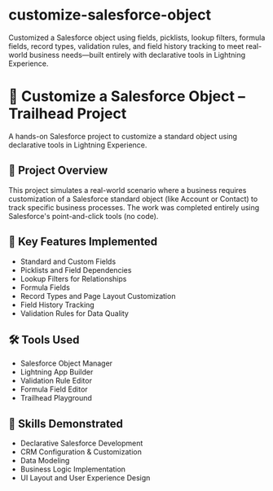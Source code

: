 # customize-salesforce-object
Customized a Salesforce object using fields, picklists, lookup filters, formula fields, record types, validation rules, and field history tracking to meet real-world business needs—built entirely with declarative tools in Lightning Experience.
# 🧩 Customize a Salesforce Object – Trailhead Project

A hands-on Salesforce project to customize a standard object using declarative tools in Lightning Experience.

## 📘 Project Overview

This project simulates a real-world scenario where a business requires customization of a Salesforce standard object (like Account or Contact) to track specific business processes. The work was completed entirely using Salesforce's point-and-click tools (no code).

## 🔧 Key Features Implemented

- Standard and Custom Fields  
- Picklists and Field Dependencies  
- Lookup Filters for Relationships  
- Formula Fields  
- Record Types and Page Layout Customization  
- Field History Tracking  
- Validation Rules for Data Quality

## 🛠 Tools Used

- Salesforce Object Manager  
- Lightning App Builder  
- Validation Rule Editor  
- Formula Field Editor  
- Trailhead Playground

## 🧠 Skills Demonstrated

- Declarative Salesforce Development  
- CRM Configuration & Customization  
- Data Modeling  
- Business Logic Implementation  
- UI Layout and User Experience Design

